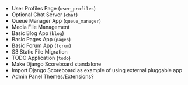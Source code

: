 
* User Profiles Page (`user_profiles`)
* Optional Chat Server (`chat`)
* Queue Manager App (`queue_manager`)
* Media File Management
* Basic Blog App (`blog`)
* Basic Pages App (`pages`)
* Basic Forum App (`forum`)
* S3 Static File Migration
* TODO Application (`todo`)
* Make Django Scoreboard standalone
* Import Django Scoreboard as example of using external pluggable app
* Admin Panel Themes/Extensions?